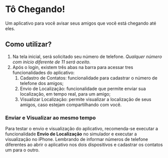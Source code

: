 # Tô Chegando!
Um aplicativo para você avisar seus amigos que você está chegando até eles.

## Como utilizar?
1. Na tela inicial, será solicitado seu número de telefone. *Qualquer número com início diferente de 11 será aceito.*
1. Após o login, existem três abas na barra para acessar tres funcionalidades do aplicativo:
   1. Cadastro de Contatos: funcionalidade para cadastrar o número de telefone dos amigos;
   1. Envio de Localização: funcionalidade que permite enviar sua localização, em tempo real, para um amigo;
   1. Visualizar Localização: permite visualizar a localização de seus amigos, caso estejam compartilhando com você.

### Enviar e Visualizar ao mesmo tempo
Para testar o envio e visualização do aplicativo, recomenda-se executar a funcionalidade **Envio de Localização** no simulador e executar a visualização no iPhone.
Lembrando de informar números de telefone diferentes ao abrir o aplicativo nos dois dispositivos e cadastrar os contatos um para o outro.

